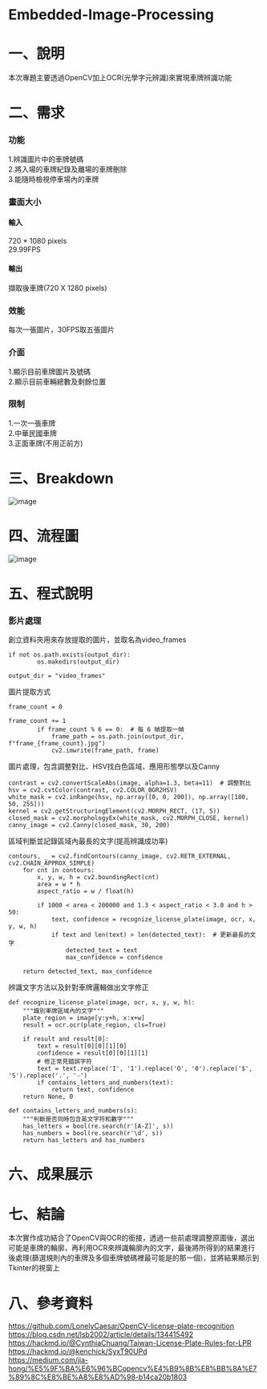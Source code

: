 # Embedded-Image-Processing
# 一、說明
本次專題主要透過OpenCV加上OCR(光學字元辨識)來實現車牌辨識功能
# 二、需求
### 功能
1.辨識圖片中的車牌號碼  
2.將入場的車牌紀錄及離場的車牌刪除  
3.能隨時檢視停車場內的車牌  
### 畫面大小
#### 輸入
720 * 1080 pixels  
29.99FPS  
#### 輸出
擷取後車牌(720 X 1280 pixels)  
### 效能
每次一張圖片，30FPS取五張圖片
### 介面
1.顯示目前車牌圖片及號碼  
2.顯示目前車輛總數及剩餘位置
### 限制
1.一次一張車牌  
2.中華民國車牌  
3.正面車牌(不用正前方)
# 三、Breakdown
![image](https://github.com/user-attachments/assets/060c3bfd-656b-432b-90dc-a8296daf4b66)
# 四、流程圖
![image](https://github.com/user-attachments/assets/1ebddb0c-4fdf-4f08-82da-00ca9bba2f6c)
# 五、程式說明
### 影片處理
創立資料夾用來存放提取的圖片，並取名為video_frames
```
if not os.path.exists(output_dir):
        os.makedirs(output_dir)

output_dir = "video_frames"
```
圖片提取方式
```
frame_count = 0

frame_count += 1
        if frame_count % 6 == 0:  # 每 6 幀提取一幀
            frame_path = os.path.join(output_dir, f"frame_{frame_count}.jpg")
            cv2.imwrite(frame_path, frame)
```
圖片處理，包含調整對比、HSV找白色區域、應用形態學以及Canny
```
contrast = cv2.convertScaleAbs(image, alpha=1.3, beta=11)  # 調整對比
hsv = cv2.cvtColor(contrast, cv2.COLOR_BGR2HSV)
white_mask = cv2.inRange(hsv, np.array([0, 0, 200]), np.array([180, 50, 255]))
kernel = cv2.getStructuringElement(cv2.MORPH_RECT, (17, 5))
closed_mask = cv2.morphologyEx(white_mask, cv2.MORPH_CLOSE, kernel)
canny_image = cv2.Canny(closed_mask, 30, 200)
```
區域判斷並記錄區域內最長的文字(提高辨識成功率)
```
contours, _ = cv2.findContours(canny_image, cv2.RETR_EXTERNAL, cv2.CHAIN_APPROX_SIMPLE)
    for cnt in contours:
        x, y, w, h = cv2.boundingRect(cnt)
        area = w * h
        aspect_ratio = w / float(h)
        
        if 1000 < area < 200000 and 1.3 < aspect_ratio < 3.0 and h > 50:
            text, confidence = recognize_license_plate(image, ocr, x, y, w, h)
            if text and len(text) > len(detected_text):  # 更新最長的文字
                detected_text = text
                max_confidence = confidence
    
    return detected_text, max_confidence
```
辨識文字方法以及針對車牌邏輯做出文字修正
```
def recognize_license_plate(image, ocr, x, y, w, h):
    """識別車牌區域內的文字"""
    plate_region = image[y:y+h, x:x+w]
    result = ocr.ocr(plate_region, cls=True)
    
    if result and result[0]:
        text = result[0][0][1][0]
        confidence = result[0][0][1][1]
        # 修正常見錯誤字符
        text = text.replace('I', '1').replace('O', '0').replace('$', 'S').replace('.', '-')
        if contains_letters_and_numbers(text):
            return text, confidence
    return None, 0

def contains_letters_and_numbers(s):
    """判斷是否同時包含英文字符和數字"""
    has_letters = bool(re.search(r'[A-Z]', s))
    has_numbers = bool(re.search(r'\d', s))
    return has_letters and has_numbers
```
# 六、成果展示
# 七、結論
本次實作成功結合了OpenCV與OCR的銜接，透過一些前處理調整原圖後，選出可能是車牌的輪廓，再利用OCR來辨識輪廓內的文字，最後將所得到的結果進行後處理(篩選規則內的車牌及多個車牌號碼裡最可能是的那一個)，並將結果顯示到Tkinter的視窗上 
# 八、參考資料
https://github.com/LonelyCaesar/OpenCV-license-plate-recognition  
https://blog.csdn.net/lsb2002/article/details/134415492  
https://hackmd.io/@CynthiaChuang/Taiwan-License-Plate-Rules-for-LPR  
https://hackmd.io/@kenchick/SyxT90UPd  
https://medium.com/jia-hong/%E5%9F%BA%E6%96%BCopencv%E4%B9%8B%E8%BB%8A%E7%89%8C%E8%BE%A8%E8%AD%98-b14ca20b1803  
